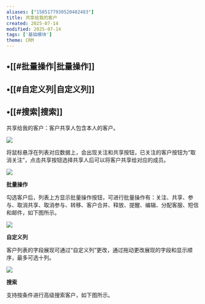 ```yaml
---
aliases: ["1585177930520402483"]
title: 共享给我的客户
created: 2025-07-14
modified: 2025-07-14
tags: ['基础模块']
theme: CRM
---
```


## •[[#批量操作|批量操作]]

## •[[#自定义列|自定义列]]

## •[[#搜索|搜索]]

共享给我的客户：客户共享人包含本人的客户。

![](https://myhelpdoc.oss-cn-heyuan.aliyuncs.com/mdimages/880db543110aeae22e06e057b9639a2d.jpg)

将鼠标悬浮在列表对应数据上，会出现关注和共享按钮，已关注的客户按钮为“取消关注”，点击共享按钮选择共享人后可以将客户共享给对应的成员。

![](https://myhelpdoc.oss-cn-heyuan.aliyuncs.com/mdimages/e8a8c1702bd3de656781768aa1f74838.jpg)

**批量操作**

勾选客户后，列表上方显示批量操作按钮，可进行批量操作有：关注、共享、参与、取消共享、取消参与、转移、客户合并、释放、提醒、编辑、分配客服、短信和邮件，如下图所示。

![](https://myhelpdoc.oss-cn-heyuan.aliyuncs.com/mdimages/148e74dda3861bd6ed6c941df106a4f8.jpg)

**自定义列**

客户列表的字段展现可通过“自定义列”更改，通过拖动更改展现的字段和显示顺序，最多可选十列。

![](https://myhelpdoc.oss-cn-heyuan.aliyuncs.com/mdimages/8482544023cf6733f8b014c9fcc07578.jpg)

**搜索**

支持按条件进行高级搜索客户，如下图所示。

